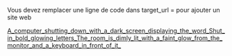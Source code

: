 Vous devez remplacer une ligne de code dans target_url = pour ajouter un site web

[A_computer_shutting_down_with_a_dark_screen_displaying_the_word_Shut_in_bold_glowing_letters_The_room_is_dimly_lit_with_a_faint_glow_from_the_monitor_and_a_keyboard_in_front_of_it_](https://github.com/user-attachments/assets/d56be637-a800-4a20-8e73-578e3b6f9735)
